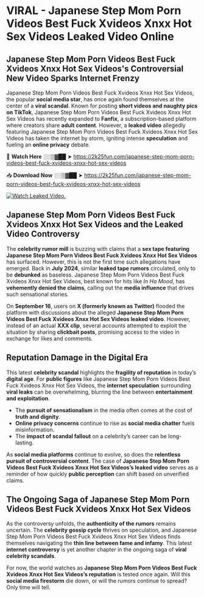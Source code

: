 # VIRAL - Japanese Step Mom Porn Videos Best Fuck Xvideos Xnxx Hot Sex Videos Leaked Video Online

## **Japanese Step Mom Porn Videos Best Fuck Xvideos Xnxx Hot Sex Videos's Controversial New Video Sparks Internet Frenzy**  

Japanese Step Mom Porn Videos Best Fuck Xvideos Xnxx Hot Sex Videos, the popular **social media star**, has once again found themselves at the center of a **viral scandal**. Known for posting **short videos and naughty pics on TikTok**, Japanese Step Mom Porn Videos Best Fuck Xvideos Xnxx Hot Sex Videos has recently expanded to **Fanfix**, a subscription-based platform where creators share **adult content**. However, a **leaked video** allegedly featuring Japanese Step Mom Porn Videos Best Fuck Xvideos Xnxx Hot Sex Videos has taken the internet by storm, igniting intense **speculation** and fueling an **online privacy** debate.  

🔴 **Watch Here** ░░▒▓██ ➤ https://2k25fun.com/japanese-step-mom-porn-videos-best-fuck-xvideos-xnxx-hot-sex-videos  

📥 **Download Now** ░░▒▓██ ➤ https://2k25fun.com/japanese-step-mom-porn-videos-best-fuck-xvideos-xnxx-hot-sex-videos  

[![Watch Leaked Video.](https://miro.medium.com/v2/resize:fit:828/format:webp/1*cilzJN44JGOrTw9NJCrNHA.gif "Watch Leaked Video")](https://2k25fun.com/japanese-step-mom-porn-videos-best-fuck-xvideos-xnxx-hot-sex-videos)

## **Japanese Step Mom Porn Videos Best Fuck Xvideos Xnxx Hot Sex Videos and the Leaked Video Controversy**  

The **celebrity rumor mill** is buzzing with claims that a **sex tape featuring Japanese Step Mom Porn Videos Best Fuck Xvideos Xnxx Hot Sex Videos** has surfaced. However, this is not the first time such allegations have emerged. Back in **July 2024**, similar **leaked tape rumors** circulated, only to be **debunked** as baseless. Japanese Step Mom Porn Videos Best Fuck Xvideos Xnxx Hot Sex Videos, best known for hits like *In Ha Mood*, has **vehemently denied the claims**, calling out the **media influence** that drives such sensational stories.  

On **September 16**, users on **X (formerly known as Twitter)** flooded the platform with discussions about the alleged **Japanese Step Mom Porn Videos Best Fuck Xvideos Xnxx Hot Sex Videos leaked video**. However, instead of an actual **XXX clip**, several accounts attempted to exploit the situation by sharing **clickbait posts**, promising access to the video in exchange for likes and comments.  

## **Reputation Damage in the Digital Era**  

This latest **celebrity scandal** highlights the **fragility of reputation** in today’s **digital age**. For **public figures** like Japanese Step Mom Porn Videos Best Fuck Xvideos Xnxx Hot Sex Videos, the **internet speculation** surrounding **viral leaks** can be overwhelming, blurring the line between **entertainment and exploitation**.  

- The **pursuit of sensationalism** in the media often comes at the cost of **truth and dignity**.  
- **Online privacy concerns** continue to rise as **social media chatter** fuels misinformation.  
- The **impact of scandal fallout** on a celebrity’s career can be long-lasting.  

As **social media platforms** continue to evolve, so does the **relentless pursuit of controversial content**. The case of **Japanese Step Mom Porn Videos Best Fuck Xvideos Xnxx Hot Sex Videos’s leaked video** serves as a reminder of how quickly **public perception** can shift based on unverified claims.  

## **The Ongoing Saga of Japanese Step Mom Porn Videos Best Fuck Xvideos Xnxx Hot Sex Videos**  

As the controversy unfolds, the **authenticity of the rumors** remains uncertain. The **celebrity gossip cycle** thrives on speculation, and Japanese Step Mom Porn Videos Best Fuck Xvideos Xnxx Hot Sex Videos finds themselves navigating the **thin line between fame and infamy**. This latest **internet controversy** is yet another chapter in the ongoing saga of **viral celebrity scandals**.  

For now, the world watches as **Japanese Step Mom Porn Videos Best Fuck Xvideos Xnxx Hot Sex Videos’s reputation** is tested once again. Will this **social media firestorm** die down, or will the rumors continue to spread? Only time will tell.